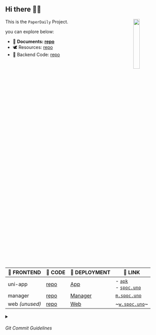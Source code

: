 ## Hi there 👋🏻

<!--

**Here are some ideas to get you started:**

🙋‍♀️ A short introduction - what is your organization all about?
🌈 Contribution guidelines - how can the community get involved?
👩‍💻 Useful resources - where can the community find your docs? Is there anything else the community should know?
🍿 Fun facts - what does your team eat for breakfast?
🧙 Remember, you can do mighty things with the power of [Markdown](https://docs.github.com/github/writing-on-github/getting-started-with-writing-and-formatting-on-github/basic-writing-and-formatting-syntax)
-->

<img src="https://gitlab.com/imingx/picgo/raw/main/2022/202205051640484.png" align="right" width="20%">

This is the `PaperDaily` Project.

you can explore below: 

- 📄 **Documents: [repo](https://github.com/SE-mcdb/SE2022_doc)**
- 🕊 Resources: [repo](https://github.com/SE-mcdb/SE2022_source)
- 🐳 Backend Code: [repo](https://github.com/SE-mcdb/SE2022_Backend)

| 🦋 FRONTEND |  🪹 CODE                                                     | 🍿 DEPLOYMENT                                        | 🔗 LINK  |
| ------- | ---- | ------- | ------- |
| uni-app |   [repo](https://github.com/SE-mcdb/SE2022_Frontend_App)   |   [App](https://github.com/SE-mcdb/App)   |- [`apk`](https://github.com/SE-mcdb/SE2022_Frontend_App/releases)<br/>- [`spoc.uno`](http://spoc.uno) |
| manager | [repo](https://github.com/SE-mcdb/SE2022_Frontend_Manager) | [Manager](https://github.com/SE-mcdb/Manager) | [`m.spoc.uno`](http://m.spoc.uno) |
| web <em>(unused)</em>     | [repo](https://github.com/SE-mcdb/SE2022_Frontend_Web)     | [Web](https://github.com/SE-mcdb/Web) | ~[`w.spoc.uno`](http://w.spoc.uno)~ |

<details> <summary><h6>Git Commit Guidelines</h6></summary>

参见：[Angular提交信息规范](https://zj-git-guide.readthedocs.io/zh_CN/latest/message/Angular%E6%8F%90%E4%BA%A4%E4%BF%A1%E6%81%AF%E8%A7%84%E8%8C%83/)

格式如下：

```
-m"<type>(<scope>): <subject>
空行
<body>
空行
<footer>"
```

### 设置

提交信息至少包含类型(`type`)和主题(`subject`)，其他如作用域(`scope`)、正文(`body`)和页脚(`footer`)是可选的。

`type` 需要指定为下面其中一个：

1. `build`：对构建系统或者外部依赖项进行了修改
2. `docs`：对文档进行了修改
3. `feat`：增加新的功能
4. `fix`：修复`bug`
5. `pref`：提高性能的代码更改
6. `refactor`：既不是修复bug也不是添加特征的代码重构
7. `style`：不影响代码含义的修改，比如空格、格式化、缺失的分号等
8. `test`：增加测试或者矫正已存在的测试

`subject` 有以下准则：

1. 使用命令式和现在时态
2. 不要大写首字母
3. 不在末尾添加句号   

`scope` 是标识更改内容的位置。

`body` 是详细描述本次commit的内容。
 
`footer` 用于声明不兼容变动和关闭issue。

### 例子

```
git commit -m"docs: README里增加commit规范

包括<scope>，<type>等内容"

git commit -m"docs(README): 增加commit规范"
git commit -m"docs: 文档增加commit规范"
```

</details>
